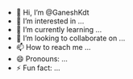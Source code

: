 - 👋 Hi, I’m @GaneshKdt
- 👀 I’m interested in ...
- 🌱 I’m currently learning ...
- 💞️ I’m looking to collaborate on ...
- 📫 How to reach me ...
- 😄 Pronouns: ...
- ⚡ Fun fact: ...

<!---
GaneshKdt/GaneshKdt is a ✨ special ✨ repository because its `README.md` (this file) appears on your GitHub profile.
You can click the Preview link to take a look at your changes.
--->
